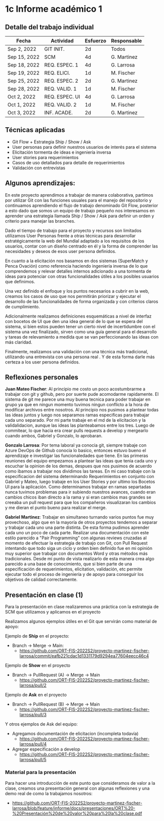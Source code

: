 # 1c Informe académico 1

## Detalle del trabajo individual

Fecha | Actividad | Esfuerzo | Responsable
--- | --- | --- | ---
| Sep 2, 2022 | GIT INIT. | 2d | Todos
| Sep 15, 2022 | SCM | 4d | G. Martinez
| Sep 18, 2022 | REQ. ESPEC. 1 | 4d | G. Larrosa
| Sep 19, 2022 | REQ. ELICI.  | 1d | M. Fischer
| Sep 25, 2022 | REQ. ESPEC. 2 | 2d | G. Martinez
| Sep 28, 2022 | REQ. VALID. 1 | 1d | M. Fischer
| Oct 2, 2022 | REQ. ESPEC. UI | 4d | G. Larrosa
| Oct 1, 2022 | REQ. VALID. 2 | 1d | M. Fischer
| Oct 3, 2022 | INF. ACADE. | 2d | G. Martinez

## Técnicas aplicadas

- Git Flow + Estrategia Ship / Show / Ask
- User personas para definir nuestros usuarios de interés para el sistema
- Elicitación tormenta de ideas e ingeniería inversa
- User stories para requerimientos
- Casos de uso detallados para detalle de requerimientos
- Validación con entrevistas

## Algunos aprendizajes: 
En este proyecto aprendimos a trabajar de manera colaborativa, partimos por utilizar Git con las funciones usuales para el manejo del repositorio y continuamos aprendiendo el flujo de trabajo denominado Git Flow, posterior a esto dado que somos un equipo de trabajo pequeño nos interesamos en aprender una estrategia llamada Ship / Show / Ask para definir un orden y criterio para manejar las branches.

Dado el tiempo de trabajo para el proyecto y recursos son limitados utilizamos User Personas frente a otras técnicas para desarrollar estratégicamente la web del Mundial adaptado a los requisitos de los usuarios, contar con un diseño centrado en él y la forma de comprender las necesidades y deseos de esos user persona definidos. 

En cuanto a la elicitación nos basamos en dos sistemas (SuperMatch y Penca Ovación) como referencia haciendo ingeniería inversa de lo que comprendemos y relevar detalles internos adicionado a una tormenta de ideas para potenciar con otras funcionalidades útiles a los posibles usuarios que definimos.

Una vez definido el enfoque y los puntos necesarios a cubrir en la web, creamos los casos de uso que nos permitirán priorizar y ejecutar el desarrollo de las funcionalidades de forma organizada y con criterios claros de cumplimiento. 

Adicionalmente realizamos definiciones esquemáticas a nivel de interfaz con bocetos de UI que den una idea general de lo que se espera del sistema, si bien estos pueden tener un cierto nivel de incertidumbre con el sistema una vez finalizado, sirven como una guía general para el desarrollo y tareas de relevamiento a medida que se van perfeccionando las ideas con más claridad.

Finalmente, realizamos una validación con una técnica más tradicional, utilizando una entrevista con una persona real . Y de esta forma darle más certeza a los user persona definidos.

## Reflexiones personales

**Juan Mateo Fischer**: Al principio me costo un poco acostumbrarme a trabajar con git y github, pero por suerte pude acomodarme rapidamente. El sistema de git me parece una muy buena tecnica para poder trabajar en grupo ya que en ningun momento tuvimos ningun conflicto a la hora de modificar archivos entre nosotros. Al principio nos pusimos a plantear todas las ideas juntos y luego nos separamos ramas especificas para trabajar cada uno separado. Por mi parte trabaje en el md de la elicitacion y la validalidacion, aunque las ideas las planteabamos entre los tres. Luego de commitear, lo que hacia era crear pulls requests a develop y mergearlo cuando ambos, Gabriel y Gonzalo, lo aprobaran.

**Gonzalo Larrosa**: Por tema laboral ya conocia git, siempre trabaje con Azure DevOps de Github conocia lo basico, entonces estuvo bueno el aprendizaje e investigar las funcionaledades que tiene. En las primeras reuniones del equipo empezamos a plantear las ideas que tenia cada uno y escuchar la opinion de los demas, despues que nos pusimos de acuerdo como ibamos a trabajar nos dividimos las tareas. En mi caso trabaje con la especificacion del sistema determinando Requerimientos en conjunto con Gabriel y Mateo, luego trabaje en los User Stories y por ultimo los Bocetos UI para la aplicación. Como determinamos trabajar en ramas separtadas nunca tuvimos problemas para ir subiendo nuestros avances, cuando eran cambios chicos iban directo a la rama y si eran cambios mas grandes  se creeaba un pull request para que los compañeros visualizaran los cambios y me dieran el punto bueno para realizar el merge.

**Gabriel Martinez**: Trabajar en simultaneo turnando varios puntos fue muy provechoso, algo que en la mayoría de otros proyectos tendemos a separar y trabajar cada uno una parte distinta. De esta forma pudimos aprender cada uno un poco de cada parte.
Realizar una documentación con este estilo parecido a "Pair Programming" con algunas reviews cruzadas al momento de efectuar la estrategia de trabajo con Git, con Pull Request intentando que todo siga un ciclo y orden bien definido fue en mi opinión muy superior que trabajar con documentos Word y otras métodos más tradicionales.
Desde mi punto de vista realizarlo de esta manera crea algo parecido a una base de conocimiento, que si bien parte de una especificación de requerimientos, elicitation, validación, etc permite ejecutar todo el proceso de ingeniería y de apoyo para conseguir los objetivos de calidad correctamente.

## Presentación en clase (1)

Para la presentación en clase realizaremos una práctica con la estrategia de SCM que utilizamos y aplicamos en el proyecto

Realizamos algunos ejemplos útiles en el Git que servirán como material de apoyo:

Ejemplo de **Ship** en el proyecto:
- Branch → Merge → Main: 
  - https://github.com/ORT-FIS-2022S2/proyecto-martinez-fischer-larrosa/commit/eafb221cdac1d1331179d9294ea77604eecc46c4

Ejemplo de **Show** en el proyecto
- Branch → PullRequest (A) → Merge → Main
  - https://github.com/ORT-FIS-2022S2/proyecto-martinez-fischer-larrosa/pull/2

Ejemplo de **Ask** en el proyecto
- Branch → PullRequest (B) → Merge → Main
  - https://github.com/ORT-FIS-2022S2/proyecto-martinez-fischer-larrosa/pull/3

Y otros ejemplos de Ask del equipo:
- Agregamos documentación de elicitacion (incompleta todavía) 
  - https://github.com/ORT-FIS-2022S2/proyecto-martinez-fischer-larrosa/pull/4
- Agregar especificación a develop 
  - https://github.com/ORT-FIS-2022S2/proyecto-martinez-fischer-larrosa/pull/5 

###  Material para la presentación
Para hacer una introducción de este punto que consideramos de valor a la clase, creamos una presentación general con algunas reflexiones y una demo real de como la trabajamos nosotros:
- https://github.com/ORT-FIS-2022S2/proyecto-martinez-fischer-larrosa/blob/feature/informe/docs/presentaciones/ORT%20-%20Presentación%20de%20valor%20para%20la%20clase.pdf
